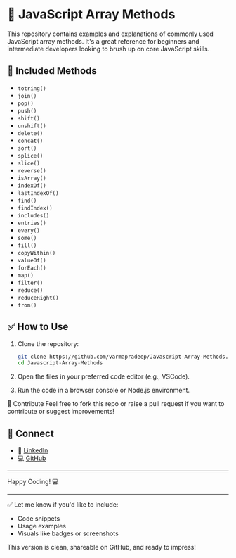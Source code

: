 # 🚀 JavaScript Array Methods

This repository contains examples and explanations of commonly used JavaScript array methods. It's a great reference for beginners and intermediate developers looking to brush up on core JavaScript skills.

## 📌 Included Methods

- `totring()`
- `join()`
- `pop()`
- `push()`
- `shift()`
- `unshift()`
- `delete()`
- `concat()`
- `sort()`
- `splice()`
- `slice()`
- `reverse()`
- `isArray()`
- `indexOf()`
- `lastIndexOf()`
- `find()`
- `findIndex()`
- `includes()`
- `entries()`
- `every()`
- `some()`
- `fill()`
- `copyWithin()`
- `valueOf()`
- `forEach()`
- `map()`
- `filter()`
- `reduce()`
- `reduceRight()`
- `from()`

## ✅ How to Use

1. Clone the repository:
   ```bash
   git clone https://github.com/varmapradeep/Javascript-Array-Methods.git
   cd Javascript-Array-Methods
2. Open the files in your preferred code editor (e.g., VSCode).

3. Run the code in a browser console or Node.js environment.
 
🤝 Contribute
Feel free to fork this repo or raise a pull request if you want to contribute or suggest improvements!

## 🔗 Connect

- 💼 [LinkedIn](https://linkedin.com/in/varma-pradeep)
- 💻 [GitHub](https://github.com/varmapradeep)

---

Happy Coding! 💻


---

✅ Let me know if you'd like to include:
- Code snippets
- Usage examples
- Visuals like badges or screenshots

This version is clean, shareable on GitHub, and ready to impress!



